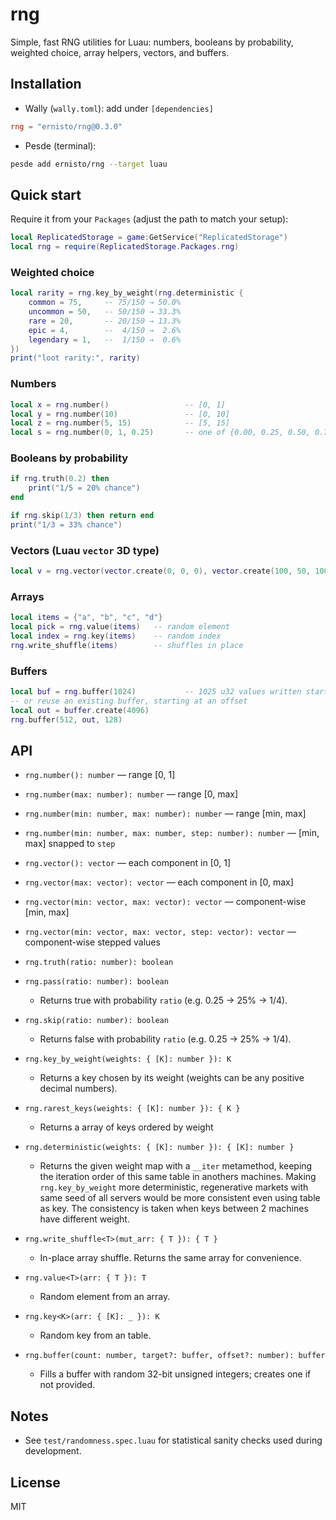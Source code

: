 # rng

Simple, fast RNG utilities for Luau: numbers, booleans by probability, weighted choice, array helpers, vectors, and buffers.

## Installation

- Wally (`wally.toml`): add under `[dependencies]`
```toml
rng = "ernisto/rng@0.3.0"
```

- Pesde (terminal):
```sh
pesde add ernisto/rng --target luau
```

## Quick start

Require it from your `Packages` (adjust the path to match your setup):
```lua
local ReplicatedStorage = game:GetService("ReplicatedStorage")
local rng = require(ReplicatedStorage.Packages.rng)
```

### Weighted choice
```lua
local rarity = rng.key_by_weight(rng.deterministic {
    common = 75,     -- 75/150 → 50.0%
    uncommon = 50,   -- 50/150 → 33.3%
    rare = 20,       -- 20/150 → 13.3%
    epic = 4,        --  4/150 →  2.6%
    legendary = 1,   --  1/150 →  0.6%
})
print("loot rarity:", rarity)
```

### Numbers
```lua
local x = rng.number()                 -- [0, 1]
local y = rng.number(10)               -- [0, 10]
local z = rng.number(5, 15)            -- [5, 15]
local s = rng.number(0, 1, 0.25)       -- one of {0.00, 0.25, 0.50, 0.75, 1.00}
```

### Booleans by probability
```lua
if rng.truth(0.2) then
    print("1/5 = 20% chance")
end

if rng.skip(1/3) then return end
print("1/3 = 33% chance")
```

### Vectors (Luau `vector` 3D type)
```lua
local v = rng.vector(vector.create(0, 0, 0), vector.create(100, 50, 100))
```

### Arrays
```lua
local items = {"a", "b", "c", "d"}
local pick = rng.value(items)   -- random element
local index = rng.key(items)    -- random index
rng.write_shuffle(items)        -- shuffles in place
```

### Buffers
```lua
local buf = rng.buffer(1024)           -- 1025 u32 values written starting at 0
-- or reuse an existing buffer, starting at an offset
local out = buffer.create(4096)
rng.buffer(512, out, 128)
```

## API

- `rng.number(): number` — range \[0, 1]
- `rng.number(max: number): number` — range \[0, max]
- `rng.number(min: number, max: number): number` — range \[min, max]
- `rng.number(min: number, max: number, step: number): number` — \[min, max] snapped to `step`

- `rng.vector(): vector` — each component in \[0, 1]
- `rng.vector(max: vector): vector` — each component in \[0, max]
- `rng.vector(min: vector, max: vector): vector` — component-wise \[min, max]
- `rng.vector(min: vector, max: vector, step: vector): vector` — component-wise stepped values

- `rng.truth(ratio: number): boolean`
- `rng.pass(ratio: number): boolean`
  - Returns true with probability `ratio` (e.g. 0.25 → 25% → 1/4).

- `rng.skip(ratio: number): boolean`
  - Returns false with probability `ratio` (e.g. 0.25 → 25% → 1/4).

- `rng.key_by_weight(weights: { [K]: number }): K`
  - Returns a key chosen by its weight (weights can be any positive decimal numbers).

- `rng.rarest_keys(weights: { [K]: number }): { K }`
  - Returns a array of keys ordered by weight

- `rng.deterministic(weights: { [K]: number }): { [K]: number }`
  - Returns the given weight map with a `__iter` metamethod, keeping the iteration order
    of this same table in anothers machines. Making `rng.key_by_weight` more deterministic,
    regenerative markets with same seed of all servers would be more consistent even using table as key.
    The consistency is taken when keys between 2 machines have different weight.

- `rng.write_shuffle<T>(mut_arr: { T }): { T }`
  - In-place array shuffle. Returns the same array for convenience.

- `rng.value<T>(arr: { T }): T`
  - Random element from an array.

- `rng.key<K>(arr: { [K]: _ }): K`
  - Random key from an table.

- `rng.buffer(count: number, target?: buffer, offset?: number): buffer`
  - Fills a buffer with random 32-bit unsigned integers; creates one if not provided.

## Notes

- See `test/randomness.spec.luau` for statistical sanity checks used during development.

## License

MIT
